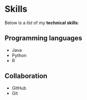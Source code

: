 # Skills

Below is a _list_ of my **technical skills**:

## Programming languages
- Java
- Python
- R

## Collaboration
- GitHub
- Git
